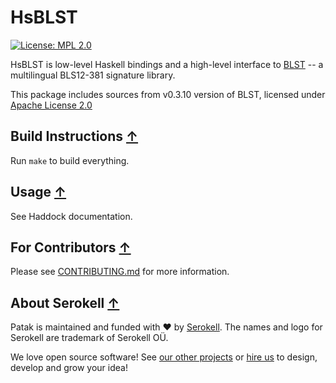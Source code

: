 <!--
   - SPDX-FileCopyrightText: 2022 Serokell <https://serokell.io>
   - SPDX-License-Identifier: MPL-2.0
   -->
# HsBLST

[![License: MPL 2.0](https://img.shields.io/badge/License-MPL%202.0-brightgreen.svg)](https://opensource.org/licenses/MPL-2.0)

HsBLST is low-level Haskell bindings and a high-level interface to [BLST](https://github.com/supranational/blst) -- a multilingual BLS12-381 signature library.

This package includes sources from v0.3.10 version of BLST, licensed under
[Apache License 2.0](https://github.com/supranational/blst/blob/master/LICENSE)

## Build Instructions [↑](#hsblst)

Run `make` to build everything.

## Usage [↑](#hsblst)

See Haddock documentation.

## For Contributors [↑](#hsblst)

Please see [CONTRIBUTING.md](CONTRIBUTING.md) for more information.

## About Serokell [↑](#hsblst)

Patak is maintained and funded with ❤️ by [Serokell](https://serokell.io/).
The names and logo for Serokell are trademark of Serokell OÜ.

We love open source software! See [our other projects](https://serokell.io/community?utm_source=github) or [hire us](https://serokell.io/hire-us?utm_source=github) to design, develop and grow your idea!
